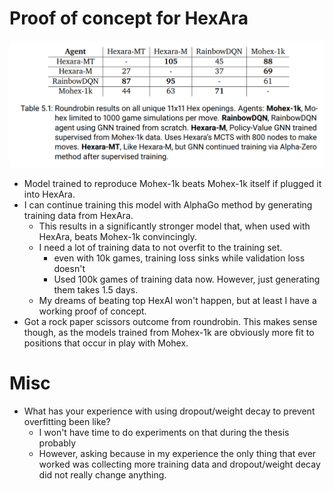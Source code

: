 # Proof of concept for HexAra
![rr_table](/images/roundrobin_table.png)
+ Model trained to reproduce Mohex-1k beats Mohex-1k itself if plugged it into HexAra.
+ I can continue training this model with AlphaGo method by generating training data from HexAra.
	- This results in a significantly stronger model that, when used with HexAra, beats Mohex-1k convincingly.
	- I need a lot of training data to not overfit to the training set.
		* even with 10k games, training loss sinks while validation loss doesn't
		* Used 100k games of training data now. However, just generating them takes 1.5 days.
	- My dreams of beating top HexAI won't happen, but at least I have a working proof of concept.
+ Got a rock paper scissors outcome from roundrobin. This makes sense though, as the models trained from Mohex-1k are obviously more fit to positions that occur in play with Mohex.

# Misc
+ What has your experience with using dropout/weight decay to prevent overfitting been like?
	- I won't have time to do experiments on that during the thesis probably
	- However, asking because in my experience the only thing that ever worked was collecting more training data and dropout/weight decay did not really change anything.
